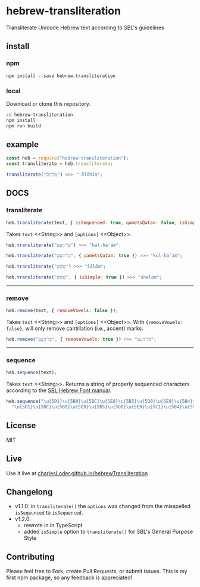 # hebrew-transliteration

Transliterate Unicode Hebrew text according to SBL's guidelines

## install

### npm

`npm install --save hebrew-transliteration`

### local

Download or clone this repository.

```bash
cd hebrew-transliteration
npm install
npm run build
```

## example

```javascript
const heb = require("hebrew-transliteration");
const transliterate = heb.transliterate;

transliterate("אֱלֹהִים") >>> "ʾĕlōhîm";
```

## DOCS

### transliterate

```javascript
heb.transliterate(text, { isSequenced: true, qametsQatan: false, isSimple: false });
```

Takes `text` \<\<String\>\> and `[options]` \<\<Object\>\>.

```javascript
heb.transliterate("כָּל־הָעָם") >>> "kāl-hāʿām";

heb.transliterate("כָּל־הָעָם", { qametsQatan: true }) >>> "kol-hāʿām";

heb.transliterate("שָׁלֹום") >>> "šālôm";

heb.transliterate("שָׁלֹום", { isSimple: true }) >>> "shalom";
```

---

### remove

```javascript
heb.remove(text, { removeVowels: false });
```

Takes `text` \<\<String\>\> and `[options]` \<\<Object\>\>. With `{removeVowels: false}`, will only remove cantillation (i.e., accent) marks.

```javascript
heb.remove("כָּל־הָעָם", { removeVowels: true }) >>> "כל־העם";
```

---

### sequence

```javascript
heb.sequence(text);
```

Takes `text` \<\<String\>\>. Returns a string of properly sequenced characters according to the [SBL Hebrew Font manual](https://www.sbl-site.org/Fonts/SBLHebrewUserManual1.5x.pdf).

```javascript
heb.sequence("\u{5D1}\u{5B0}\u{5BC}\u{5E8}\u{5B5}\u{5D0}\u{5E9}\u{5B4}\u{5C1}\u{596}\u{5D9}\u{5EA}") >>>
  "\u{5D1}\u{5BC}\u{5B0}\u{5E8}\u{5B5}\u{5D0}\u{5E9}\u{5C1}\u{5B4}\u{596}\u{5D9}\u{5EA}";
```

## License

MIT

## Live

Use it live at [charlesLoder.github.io/hebrewTransliteration](https://charlesloder.github.io/hebrewTransliteration/index.html)

## Changelong

- v1.1.0: in `transliterate()` the `options` was changed from the misspelled `isSeqeunced` to `isSequenced`.
- v1.2.0:
  - rewrote in in TypeScript
  - added `isSimple` option to `transliterate()` for SBL's General Purpose Style

## Contributing

Please feel free to Fork, create Pull Requests, or submit issues. This is my first npm package, so any feedback is appreciated!
